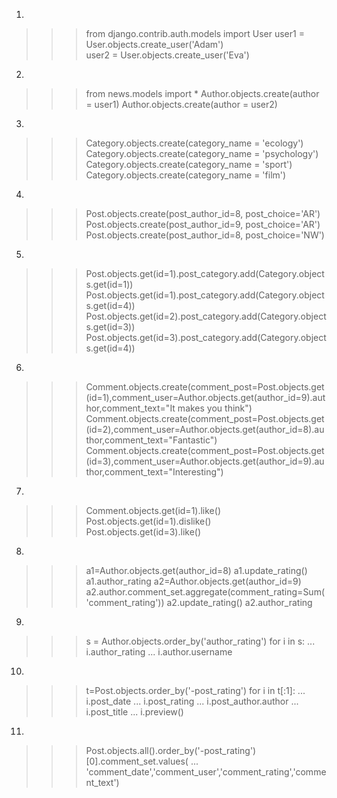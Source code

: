 1. 
>>> from django.contrib.auth.models import User
>>> user1 = User.objects.create_user('Adam')         
>>> user2 = User.objects.create_user('Eva')  

2. 
>>> from news.models import * 
>>> Author.objects.create(author = user1)
>>> Author.objects.create(author = user2)

3. 
>>> Category.objects.create(category_name = 'ecology')
>>> Category.objects.create(category_name = 'psychology') 
>>> Category.objects.create(category_name = 'sport')   
>>> Category.objects.create(category_name = 'film')    

4. 
>>> Post.objects.create(post_author_id=8, post_choice='AR')
>>> Post.objects.create(post_author_id=9, post_choice='AR') 
>>> Post.objects.create(post_author_id=8, post_choice='NW') 

5. 
>>> Post.objects.get(id=1).post_category.add(Category.objects.get(id=1))
>>> Post.objects.get(id=1).post_category.add(Category.objects.get(id=4))  
>>> Post.objects.get(id=2).post_category.add(Category.objects.get(id=3)) 
>>> Post.objects.get(id=3).post_category.add(Category.objects.get(id=4))

6. 
>>> Comment.objects.create(comment_post=Post.objects.get(id=1),comment_user=Author.objects.get(author_id=9).author,comment_text="It makes you think")
>>> Comment.objects.create(comment_post=Post.objects.get(id=2),comment_user=Author.objects.get(author_id=8).author,comment_text="Fantastic")
>>> Comment.objects.create(comment_post=Post.objects.get(id=3),comment_user=Author.objects.get(author_id=9).author,comment_text="Interesting")

7.
>>> Comment.objects.get(id=1).like()
>>> Post.objects.get(id=1).dislike()
>>> Post.objects.get(id=3).like()

8.
>>> a1=Author.objects.get(author_id=8)
>>> a1.update_rating() 
>>> a1.author_rating
>>> a2=Author.objects.get(author_id=9) 
>>> a2.author.comment_set.aggregate(comment_rating=Sum('comment_rating')) 
>>> a2.update_rating()
>>> a2.author_rating

9.
>>> s = Author.objects.order_by('author_rating')
>>> for i in s:
...     i.author_rating
...     i.author.username

10.
>>> t=Post.objects.order_by('-post_rating')
>>> for i in t[:1]:
...     i.post_date
...     i.post_rating
...     i.post_author.author
...     i.post_title
...     i.preview()

11.
>>> Post.objects.all().order_by('-post_rating')[0].comment_set.values(
... 'comment_date','comment_user','comment_rating','comment_text')
